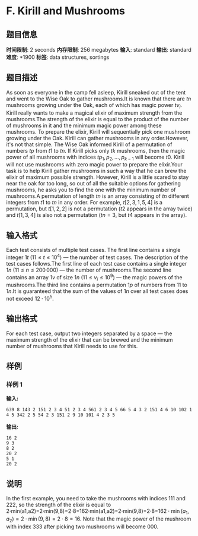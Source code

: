 # F. Kirill and Mushrooms

## 题目信息

**时间限制**: 2 seconds
**内存限制**: 256 megabytes
**输入**: standard
**输出**: standard
**难度**: *1900
**标签**: data structures, sortings

## 题目描述

As soon as everyone in the camp fell asleep, Kirill sneaked out of the tent and went to the Wise Oak to gather mushrooms.It is known that there are $t$$n$ mushrooms growing under the Oak, each of which has magic power $t$$v_i$. Kirill really wants to make a magical elixir of maximum strength from the mushrooms.The strength of the elixir is equal to the product of the number of mushrooms in it and the minimum magic power among these mushrooms. To prepare the elixir, Kirill will sequentially pick one mushroom growing under the Oak. Kirill can gather mushrooms in any order.However, it's not that simple. The Wise Oak informed Kirill of a permutation of numbers $t$$p$ from $t$$1$ to $t$$n$. If Kirill picks only $t$$k$ mushrooms, then the magic power of all mushrooms with indices $t$$p_1, p_2, \dots, p_{k - 1}$ will become $t$$0$. Kirill will not use mushrooms with zero magic power to prepare the elixir.Your task is to help Kirill gather mushrooms in such a way that he can brew the elixir of maximum possible strength. However, Kirill is a little scared to stay near the oak for too long, so out of all the suitable options for gathering mushrooms, he asks you to find the one with the minimum number of mushrooms.A permutation of length $t$$n$ is an array consisting of $t$$n$ different integers from $t$$1$ to $t$$n$ in any order. For example, $t$$[2,3,1,5,4]$ is a permutation, but $t$$[1,2,2]$ is not a permutation ($t$$2$ appears in the array twice) and $t$$[1,3,4]$ is also not a permutation ($t$$n=3$, but $t$$4$ appears in the array).

## 输入格式

Each test consists of multiple test cases. The first line contains a single integer $1$$t$ ($1$$1 \le t \le 10^4$) — the number of test cases. The description of the test cases follows.The first line of each test case contains a single integer $1$$n$ ($1$$1 \le n \le 200\,000$) — the number of mushrooms.The second line contains an array $1$$v$ of size $1$$n$ ($1$$1\le v_i \le 10^9$) — the magic powers of the mushrooms.The third line contains a permutation $1$$p$ of numbers from $1$$1$ to $1$$n$.It is guaranteed that the sum of the values of $1$$n$ over all test cases does not exceed $1$$2\cdot 10^5$.

## 输出格式

For each test case, output two integers separated by a space — the maximum strength of the elixir that can be brewed and the minimum number of mushrooms that Kirill needs to use for this.

## 样例

### 样例 1

**输入:**
```
639 8 143 2 151 2 3 4 51 2 3 4 561 2 3 4 5 66 5 4 3 2 151 4 6 10 102 1 4 5 342 2 5 54 2 3 151 2 9 10 101 4 2 3 5
```

**输出:**
```
16 2
9 3
8 2
20 2
5 1
20 2
```

## 说明

In the first example, you need to take the mushrooms with indices 11$1$ and 22$2$, so the strength of the elixir is equal to 2⋅min(a1,a2)=2⋅min(9,8)=2⋅8=162⋅min(a1,a2)=2⋅min(9,8)=2⋅8=16$2 \cdot \min(a_1, a_2) = 2 \cdot \min(9, 8) = 2 \cdot 8 = 16$. Note that the magic power of the mushroom with index 33$3$ after picking two mushrooms will become 00$0$.
